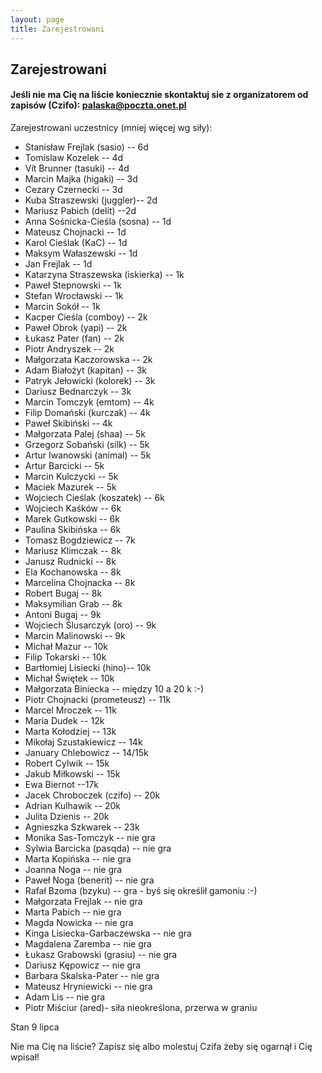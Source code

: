 ```yaml
---
layout: page
title: Zarejestrowani
---
```


## Zarejestrowani

#### Jeśli nie ma Cię na liście koniecznie skontaktuj sie z organizatorem od zapisów (Czifo): palaska@poczta.onet.pl

Zarejestrowani uczestnicy (mniej więcej wg siły):

- Stanisław Frejlak (sasio) -- 6d
- Tomislaw Kozelek -- 4d
- Vít Brunner (tasuki) -- 4d
- Marcin Majka (higaki) -- 3d
- Cezary Czernecki -- 3d
- Kuba Straszewski (juggler)-- 2d
- Mariusz Pabich (delit) --2d
- Anna Sośnicka-Cieśla (sosna) -- 1d
- Mateusz Chojnacki -- 1d
- Karol Cieślak (KaC) -- 1d
- Maksym Wałaszewski -- 1d
- Jan Frejlak -- 1d
- Katarzyna Straszewska (iskierka) -- 1k
- Paweł Stepnowski -- 1k
- Stefan Wrocławski -- 1k
- Marcin Sokół -- 1k
- Kacper Cieśla (comboy) -- 2k
- Paweł Obrok (yapi) -- 2k
- Łukasz Pater (fan) -- 2k
- Piotr Andryszek -- 2k
- Małgorzata Kaczorowska -- 2k
- Adam Białożyt (kapitan) -- 3k
- Patryk Jełowicki (kolorek) -- 3k
- Dariusz Bednarczyk -- 3k
- Marcin Tomczyk (emtom) -- 4k
- Filip Domański (kurczak) -- 4k
- Paweł Skibiński -- 4k
- Małgorzata Palej (shaa) -- 5k
- Grzegorz Sobański (silk) -- 5k
- Artur Iwanowski (animal) -- 5k
- Artur Barcicki -- 5k
- Marcin Kulczycki -- 5k
- Maciek Mazurek -- 5k
- Wojciech Cieślak (koszatek) -- 6k
- Wojciech Kaśków -- 6k
- Marek Gutkowski -- 6k
- Paulina Skibińska -- 6k
- Tomasz Bogdziewicz -- 7k
- Mariusz Klimczak -- 8k
- Janusz Rudnicki -- 8k
- Ela Kochanowska -- 8k
- Marcelina Chojnacka -- 8k
- Robert Bugaj -- 8k
- Maksymilian Grab -- 8k
- Antoni Bugaj -- 9k
- Wojciech Ślusarczyk (oro) -- 9k
- Marcin Malinowski -- 9k
- Michał Mazur -- 10k
- Filip Tokarski -- 10k
- Bartłomiej Lisiecki (hino)-- 10k
- Michał Świętek -- 10k
- Małgorzata Biniecka -- między 10 a 20 k :-)
- Piotr Chojnacki (prometeusz) -- 11k
- Marcel Mroczek -- 11k
- Maria Dudek -- 12k
- Marta Kołodziej -- 13k
- Mikołaj Szustakiewicz -- 14k
- January Chlebowicz -- 14/15k
- Robert Cylwik -- 15k
- Jakub Miłkowski -- 15k
- Ewa Biernot --17k
- Jacek Chroboczek (czifo) -- 20k
- Adrian Kulhawik -- 20k
- Julita Dzienis -- 20k
- Agnieszka Szkwarek -- 23k
- Monika Sas-Tomczyk -- nie gra
- Sylwia Barcicka (pasqda) -- nie gra
- Marta Kopińska -- nie gra 
- Joanna Noga -- nie gra
- Paweł Noga (benerit) -- nie gra
- Rafał Bzoma (bzyku) -- gra - byś się określił gamoniu :-)
- Małgorzata Frejlak -- nie gra
- Marta Pabich -- nie gra
- Magda Nowicka -- nie gra
- Kinga Lisiecka-Garbaczewska -- nie gra
- Magdalena Zaremba -- nie gra
- Łukasz Grabowski (grasiu) -- nie gra
- Dariusz Kępowicz -- nie gra
- Barbara Skalska-Pater -- nie gra
- Mateusz Hryniewicki -- nie gra
- Adam Lis -- nie gra
- Piotr Miściur (ared)- siła nieokreślona, przerwa w graniu



Stan 9 lipca

Nie ma Cię na liście?  Zapisz się albo molestuj Czifa żeby się ogarnął i Cię wpisał!
